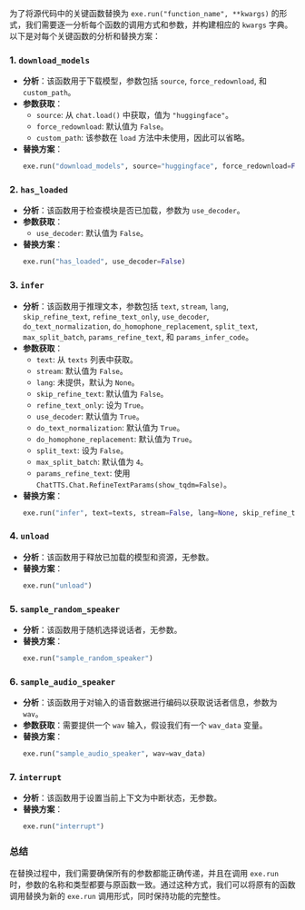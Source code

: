 为了将源代码中的关键函数替换为 `exe.run("function_name", **kwargs)` 的形式，我们需要逐一分析每个函数的调用方式和参数，并构建相应的 `kwargs` 字典。以下是对每个关键函数的分析和替换方案：

### 1. `download_models`
- **分析**：该函数用于下载模型，参数包括 `source`, `force_redownload`, 和 `custom_path`。
- **参数获取**：
  - `source`: 从 `chat.load()` 中获取，值为 `"huggingface"`。
  - `force_redownload`: 默认值为 `False`。
  - `custom_path`: 该参数在 `load` 方法中未使用，因此可以省略。
- **替换方案**：
  ```python
  exe.run("download_models", source="huggingface", force_redownload=False)
  ```

### 2. `has_loaded`
- **分析**：该函数用于检查模块是否已加载，参数为 `use_decoder`。
- **参数获取**：
  - `use_decoder`: 默认值为 `False`。
- **替换方案**：
  ```python
  exe.run("has_loaded", use_decoder=False)
  ```

### 3. `infer`
- **分析**：该函数用于推理文本，参数包括 `text`, `stream`, `lang`, `skip_refine_text`, `refine_text_only`, `use_decoder`, `do_text_normalization`, `do_homophone_replacement`, `split_text`, `max_split_batch`, `params_refine_text`, 和 `params_infer_code`。
- **参数获取**：
  - `text`: 从 `texts` 列表中获取。
  - `stream`: 默认值为 `False`。
  - `lang`: 未提供，默认为 `None`。
  - `skip_refine_text`: 默认值为 `False`。
  - `refine_text_only`: 设为 `True`。
  - `use_decoder`: 默认值为 `True`。
  - `do_text_normalization`: 默认值为 `True`。
  - `do_homophone_replacement`: 默认值为 `True`。
  - `split_text`: 设为 `False`。
  - `max_split_batch`: 默认值为 `4`。
  - `params_refine_text`: 使用 `ChatTTS.Chat.RefineTextParams(show_tqdm=False)`。
- **替换方案**：
  ```python
  exe.run("infer", text=texts, stream=False, lang=None, skip_refine_text=False, refine_text_only=True, use_decoder=True, do_text_normalization=True, do_homophone_replacement=True, split_text=False, max_split_batch=4, params_refine_text=ChatTTS.Chat.RefineTextParams(show_tqdm=False))
  ```

### 4. `unload`
- **分析**：该函数用于释放已加载的模型和资源，无参数。
- **替换方案**：
  ```python
  exe.run("unload")
  ```

### 5. `sample_random_speaker`
- **分析**：该函数用于随机选择说话者，无参数。
- **替换方案**：
  ```python
  exe.run("sample_random_speaker")
  ```

### 6. `sample_audio_speaker`
- **分析**：该函数用于对输入的语音数据进行编码以获取说话者信息，参数为 `wav`。
- **参数获取**：需要提供一个 `wav` 输入，假设我们有一个 `wav_data` 变量。
- **替换方案**：
  ```python
  exe.run("sample_audio_speaker", wav=wav_data)
  ```

### 7. `interrupt`
- **分析**：该函数用于设置当前上下文为中断状态，无参数。
- **替换方案**：
  ```python
  exe.run("interrupt")
  ```

### 总结
在替换过程中，我们需要确保所有的参数都能正确传递，并且在调用 `exe.run` 时，参数的名称和类型都要与原函数一致。通过这种方式，我们可以将原有的函数调用替换为新的 `exe.run` 调用形式，同时保持功能的完整性。